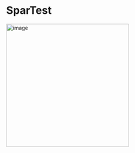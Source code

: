 # SparTest
<img width="328" alt="image" src="https://github.com/GeorgeTheM3/SparTest/assets/99905582/e67c3ef9-ceb3-4327-8087-1877e6724efd">
